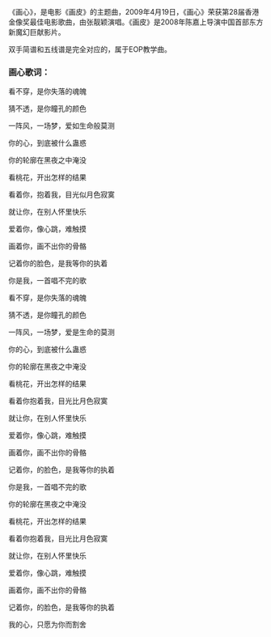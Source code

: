 

《画心》，是电影《画皮》的主题曲，2009年4月19日，《画心》荣获第28届香港金像奖最佳电影歌曲，由张靓颖演唱。《画皮》是2008年陈嘉上导演中国首部东方新魔幻巨献影片。

双手简谱和五线谱是完全对应的，属于EOP教学曲。

### 画心歌词：

看不穿，是你失落的魂魄

猜不透，是你瞳孔的颜色

一阵风，一场梦，爱如生命般莫测

你的心，到底被什么蛊惑

你的轮廓在黑夜之中淹没

看桃花，开出怎样的结果

看着你，抱着我，目光似月色寂寞

就让你，在别人怀里快乐

爱着你，像心跳，难触摸

画着你，画不出你的骨骼

记着你的脸色，是我等你的执着

你是我，一首唱不完的歌

看不穿，是你失落的魂魄

猜不透，是你瞳孔的颜色

一阵风，一场梦，爱是生命的莫测

你的心，到底被什么蛊惑

你的轮廓在黑夜之中淹没

看桃花，开出怎样的结果

看着你抱着我，目光比月色寂寞

就让你，在别人怀里快乐

爱着你，像心跳，难触摸

画着你，画不出你的骨骼

记着你，的脸色，是我等你的执着

你是我，一首唱不完的歌

你的轮廓在黑夜之中淹没

看桃花，开出怎样的结果

看着你抱着我，目光比月色寂寞

就让你，在别人怀里快乐

爱着你，像心跳，难触摸

画着你，画不出你的骨骼

记着你，的脸色，是我等你的执着

我的心，只愿为你而割舍

